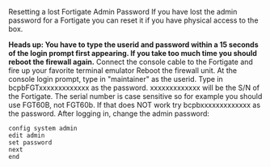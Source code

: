 <!-- TITLE: Reset Admin Password Fortigate Forti Mail Forti Analyzer Etc -->

Resetting a lost Fortigate Admin Password
If you have lost the admin password for a Fortigate you can reset it if you have physical access to the box.

**Heads up: You have to type the userid and password within a 15 seconds of the login prompt first appearing. If you take too much time you should reboot the firewall again.**
Connect the console cable to the Fortigate and fire up your favorite terminal emulator
Reboot the firewall unit.
At the console login prompt, type in "maintainer" as the userid.
Type in bcpbFGTxxxxxxxxxxxxx as the password. xxxxxxxxxxxxx will be the S/N of the Fortigate. The serial number is case sensitive so for example you should use FGT60B, not FGT60b. If that does NOT work try bcpbxxxxxxxxxxxxx as the password.
After logging in, change the admin password:


```text
config system admin
edit admin
set password 
next
end
```
